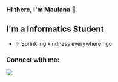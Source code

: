 ### Hi there, I'm Maulana :raising_hand:


## I'm a Informatics Student 

- :sparkles: Sprinkling kindness everywhere I go

### Connect with me:

[![](http://img.shields.io/badge/-LinkedIn-lightgrey?logo=linkedin&style=flat&logoColor=white&color=0077B5)](https://linkedin.com/in/maulanabintangirfansyah) 
